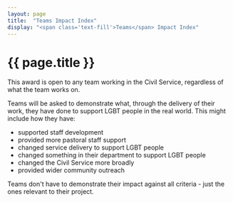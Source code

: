 ```yaml
---
layout: page
title:  "Teams Impact Index"
display: "<span class='text-fill'>Teams</span> Impact Index"
---
```


# {{ page.title }}

This award is open to any team working in the Civil Service, regardless of what the team works on.

Teams will be asked to demonstrate what, through the delivery of their work, they have done to support LGBT people in the real world. This might include how they have:

- supported staff development
- provided more pastoral staff support
- changed service delivery to support LGBT people
- changed something in their department to support LGBT people
- changed the Civil Service more broadly
- provided wider community outreach

Teams don't have to demonstrate their impact against all criteria - just the ones relevant to their project.